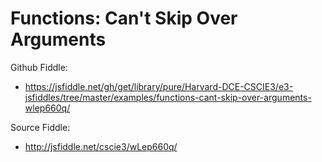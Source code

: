# Functions: Can't Skip Over Arguments

Github Fiddle:
- https://jsfiddle.net/gh/get/library/pure/Harvard-DCE-CSCIE3/e3-jsfiddles/tree/master/examples/functions-cant-skip-over-arguments-wlep660q/

Source Fiddle:
- http://jsfiddle.net/cscie3/wLep660q/

